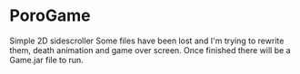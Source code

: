 # PoroGame
Simple 2D sidescroller
Some files have been lost and I'm trying to rewrite them, death animation and game over screen.
Once finished there will be a Game.jar file to run.
